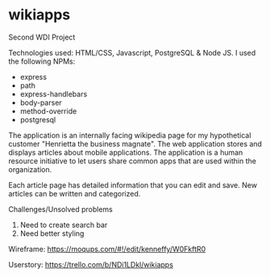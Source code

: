 # wikiapps

Second WDI Project

Technologies used:
HTML/CSS, Javascript, PostgreSQL & Node JS. I used the following NPMs:
- express
- path
- express-handlebars
- body-parser
- method-override
- postgresql

The application is an internally facing wikipedia page for my hypothetical customer "Henrietta the business magnate". The web application stores and displays articles about mobile applications. The application is a human resource initiative to let users share common apps that are used within the organization. 

Each article page has detailed information that you can edit and save. New articles can be written and categorized.

Challenges/Unsolved problems
1. Need to create search bar
2. Need better styling

Wireframe:
https://moqups.com/#!/edit/kenneffy/W0FkftR0

Userstory:
https://trello.com/b/NDi1LDkl/wikiapps